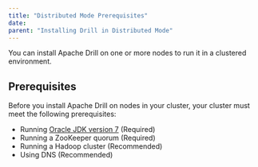 ```yaml
---
title: "Distributed Mode Prerequisites"
date: 
parent: "Installing Drill in Distributed Mode"
---
```

You can install Apache Drill on one or more nodes to
run it in a clustered environment.

## Prerequisites

Before you install Apache Drill on nodes in your cluster, your cluster must meet the following prerequisites:

  * Running [Oracle JDK version 7](http://www.oracle.com/technetwork/java/javase/downloads/jdk7-downloads-1880260.html) (Required)
  * Running a ZooKeeper quorum (Required)
  * Running a Hadoop cluster (Recommended)
  * Using DNS (Recommended)
